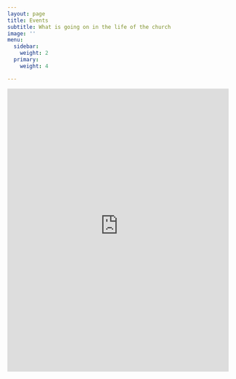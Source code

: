 ```yaml
---
layout: page
title: Events
subtitle: What is going on in the life of the church
image: ''
menu:
  sidebar:
    weight: 2
  primary:
    weight: 4

---
```

<iframe frameborder="0" height="644" scrolling="no" src="https://libertychurchwales.churchsuite.com/embed/calendar/events" style="border-width:0" width="100%" class="space--vertical"></iframe>